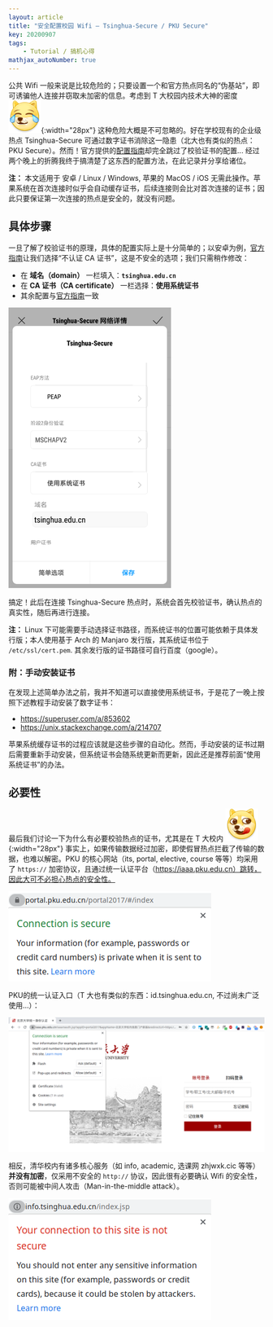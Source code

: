 ```yaml
---
layout: article
title: "安全配置校园 Wifi — Tsinghua-Secure / PKU Secure"
key: 20200907
tags:
    - Tutorial / 搞机心得
mathjax_autoNumber: true
---
```


<!-- @import "../_includes/usermod/mathjax.html" -->

公共 Wifi 一般来说是比较危险的；只要设置一个和官方热点同名的“伪基站”，即可诱骗他人连接并窃取未加密的信息。考虑到 T 大校园内技术大神的密度 ![](/assets/coolemoji/weibo_dog10.png){:width="28px"} 这种危险大概是不可忽略的。好在学校现有的企业级热点 Tsinghua-Secure 可通过数字证书消除这一隐患（北大也有类似的热点：PKU Secure）。然而！官方提供的[配置指南](https://its.tsinghua.edu.cn/info/czsc/1893)却完全跳过了校验证书的配置... 经过两个晚上的折腾我终于搞清楚了这东西的配置方法，在此记录并分享给诸位。

**注：** 本文适用于 安卓 / Linux / Windows, 苹果的 MacOS / iOS 无需此操作。苹果系统在首次连接时似乎会自动缓存证书，后续连接则会比对首次连接的证书；因此只要保证第一次连接的热点是安全的，就没有问题。

<!-- more -->

## 具体步骤

一旦了解了校验证书的原理，具体的配置实际上是十分简单的；以安卓为例，[官方指南](https://its.tsinghua.edu.cn/info/czsc/1893)让我们选择“不认证 CA 证书”，这是不安全的选项；我们只需稍作修改：

- 在 **域名（domain）** 一栏填入：**`tsinghua.edu.cn`**
- 在 **CA 证书（CA certificate）** 一栏选择：**使用系统证书**
- 其余配置与[官方指南](https://its.tsinghua.edu.cn/info/czsc/1893)一致

<img
  src="/assets/figs/tsinghua-secure-setting.png"
  style="width: 320px; max-width: 100%;"
/>

搞定！此后在连接 Tsinghua-Secure 热点时，系统会首先校验证书，确认热点的真实性，随后再进行连接。

**注：** Linux 下可能需要手动选择证书路径，而系统证书的位置可能依赖于具体发行版；本人使用基于 Arch 的 Manjaro 发行版，其系统证书位于 `/etc/ssl/cert.pem`. 其余发行版的证书路径可自行百度（google）。

### 附：手动安装证书

在发现上述简单办法之前，我并不知道可以直接使用系统证书，于是花了一晚上按照下述教程手动安装了数字证书：

- https://superuser.com/a/853602
- https://unix.stackexchange.com/a/214707

苹果系统缓存证书的过程应该就是这些步骤的自动化。然而，手动安装的证书过期后需要重新手动安装，但系统证书会随系统更新而更新，因此还是推荐前面“使用系统证书”的办法。

## 必要性

最后我们讨论一下为什么有必要校验热点的证书，尤其是在 T 大校内 ![](/assets/coolemoji/weibo_dog.png){:width="28px"} 事实上，如果传输数据经过加密，即使假冒热点拦截了传输的数据，也难以解密。PKU 的核心网站（its, portal, elective, course 等等）均采用了 `https://` 加密协议，且通过统一认证平台（https://iaaa.pku.edu.cn）跳转，因此大可不必担心热点的安全性。

<img
  src="/assets/figs/pku-portal-https.png"
  style="max-width: 100%;"
/>

PKU的统一认证入口（T 大也有类似的东西：id.tsinghua.edu.cn, 不过尚未广泛使用...）：

<img
  src="/assets/figs/pku-iaaa.png"
  style="max-width: 100%;"
/>

相反，清华校内有诸多核心服务（如 info, academic, 选课网 zhjwxk.cic 等等）**并没有加密**，仅采用不安全的 `http://` 协议，因此很有必要确认 Wifi 的安全性，否则可能被中间人攻击（Man-in-the-middle attack）。

<img
  src="/assets/figs/tsinghua-info-http.png"
  style="max-width: 100%;"
/>
